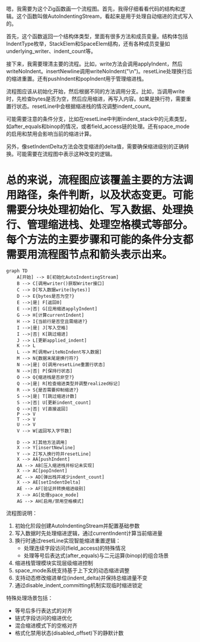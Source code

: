 嗯，我需要为这个Zig函数画一个流程图。首先，我得仔细看看代码的结构和逻辑。这个函数叫做AutoIndentingStream，看起来是用于处理自动缩进的流式写入的。

首先，这个函数返回一个结构体类型，里面有很多方法和成员变量。结构体包括IndentType枚举，StackElem和SpaceElem结构，还有各种成员变量如underlying_writer、indent_count等。

接下来，我需要理清主要的流程。比如，write方法会调用applyIndent，然后writeNoIndent。insertNewline调用writeNoIndent("\n")。resetLine处理换行后的缩进重置。还有pushIndent和popIndent用于管理缩进栈。

流程图应该从初始化开始，然后根据不同的方法调用分支。比如，当调用write时，先检查bytes是否为空，然后应用缩进，再写入内容。如果是换行符，需要重置行状态。resetLine中会根据缩进栈的情况调整indent_count。

可能需要注意的条件分支，比如在resetLine中判断indent_stack中的元素类型，如after_equals和binop的情况，或者field_access链的处理。还有space_mode的启用和禁用会影响当前的缩进计算。

另外，像setIndentDelta方法会改变缩进的delta值，需要确保缩进级别的正确转换。可能需要在流程图中表示这种改变的逻辑。

总的来说，流程图应该覆盖主要的方法调用路径，条件判断，以及状态变更。可能需要分块处理初始化、写入数据、处理换行、管理缩进栈、处理空格模式等部分。每个方法的主要步骤和可能的条件分支都需要用流程图节点和箭头表示出来。
================================================
```mermaid
graph TD
    A[开始] --> B[初始化AutoIndentingStream]
    B --> C[调用writer()获取Writer接口]
    C --> D[写入数据write(bytes)]
    D --> E{bytes是否为空?}
    E -->|是| F[返回0]
    E -->|否| G[应用缩进applyIndent]
    G --> H[计算currentIndent]
    H --> I{当前行是否空且需缩进?}
    I -->|是| J[写入空格]
    I -->|否| K[跳过缩进]
    J --> L[更新applied_indent]
    K --> L
    L --> M[调用writeNoIndent写入数据]
    M --> N{数据末尾是换行符?}
    N -->|是| O[调用resetLine重置行状态]
    N -->|否| P[保持行状态]
    O --> Q{缩进栈是否非空?}
    Q -->|是| R[检查缩进类型并调整realized标记]
    R --> S{是否需要抑制缩进?}
    S -->|是| T[跳过缩进计数]
    S -->|否| U[更新indent_count]
    Q -->|否| V[直接返回]
    P --> V
    T --> V
    U --> V
    V --> W[返回写入字节数]

    D --> X[其他方法调用]
    X --> Y[insertNewline]
    Y --> Z[写入换行符并resetLine]
    X --> AA[pushIndent]
    AA --> AB[压入缩进栈并标记未实现]
    X --> AC[popIndent]
    AC --> AD[弹出栈并减少indent_count]
    X --> AE[setIndentDelta]
    AE --> AF[验证并转换缩进级别]
    X --> AG[处理space_mode]
    AG --> AH[启用/禁用空格模式]
``` 

流程图说明：
1. 初始化阶段创建AutoIndentingStream并配置基础参数
2. 写入数据时先处理缩进逻辑，通过currentIndent计算当前缩进量
3. 换行时通过resetLine实现智能缩进重置逻辑：
   - 处理连续字段访问(field_access)的特殊情况
   - 处理等号后表达式(after_equals)与二元运算(binop)的组合场景
4. 缩进栈管理模块实现层级缩进控制
5. space_mode系统支持基于上下文的动态缩进调整
6. 支持动态修改缩进单位(indent_delta)并保持总缩进量不变
7. 通过disable_indent_committing机制实现临时缩进锁定

特殊处理场景包括：
- 等号后多行表达式的对齐
- 链式字段访问的缩进优化
- 混合缩进模式下的空格对齐
- 格式化禁用状态(disabled_offset)下的静默计数
